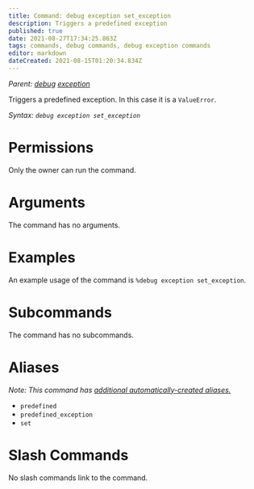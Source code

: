 ```yaml
---
title: Command: debug exception set_exception
description: Triggers a predefined exception
published: true
date: 2021-08-27T17:34:25.863Z
tags: commands, debug commands, debug exception commands
editor: markdown
dateCreated: 2021-08-15T01:20:34.834Z
---
```


*Parent: [debug](/commands/debug) [exception](/commands/debug/exception)*

Triggers a predefined exception. In this case it is a `ValueError`.

*Syntax: `debug exception set_exception`*

# Permissions

Only the owner can run the command.

# Arguments

The command has no arguments.

# Examples

An example usage of the command is `%debug exception set_exception`.

# Subcommands

The command has no subcommands.

# Aliases

*Note: This command has [additional automatically-created aliases.](/glossary/alias#automatic-aliases)*

-   `predefined`
-   `predefined_exception`
-   `set`

# Slash Commands

No slash commands link to the command.